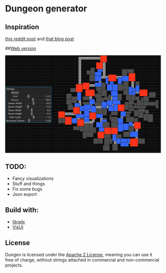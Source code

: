 # Dungeon generator

## Inspiration

[this reddit post](https://www.reddit.com/r/gamedev/comments/1dlwc4/procedural_dungeon_generation_algorithm_explained/) and [that blog post](https://github.com/adonaac/blog/issues/7) 

##[Web version](https://piotr-j.github.io/dungen/dungen/)

![screenshot](core/assets/ss-v1.png)

## TODO:
- Fancy visualizations
- Stuff and things
- Fix some bugs
- Json export

## Build with:
- [libgdx](https://github.com/libgdx/libgdx)
- [VisUI](https://github.com/kotcrab/VisEditor/wiki/VisUI)

## License
Dungen is licensed under the [Apache 2 License](http://www.apache.org/licenses/LICENSE-2.0.html), meaning you
can use it free of charge, without strings attached in commercial and non-commercial projects.
